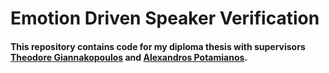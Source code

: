 # Emotion Driven Speaker Verification



#### This repository contains code for my diploma thesis with supervisors [Theodore Giannakopoulos](mailto://tyiannak@gmail.com) and [Alexandros Potamianos](mailto:potam@central.ntua.gr).


